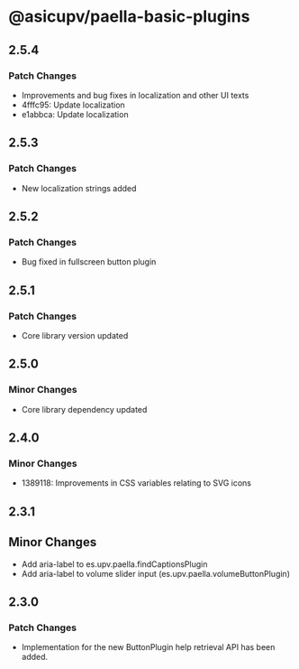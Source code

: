 # @asicupv/paella-basic-plugins

## 2.5.4

### Patch Changes

- Improvements and bug fixes in localization and other UI texts
- 4fffc95: Update localization
- e1abbca: Update localization

## 2.5.3

### Patch Changes

- New localization strings added

## 2.5.2

### Patch Changes

- Bug fixed in fullscreen button plugin

## 2.5.1

### Patch Changes

- Core library version updated

## 2.5.0

### Minor Changes

- Core library dependency updated

## 2.4.0

### Minor Changes

- 1389118: Improvements in CSS variables relating to SVG icons

## 2.3.1

## Minor Changes

- Add aria-label to es.upv.paella.findCaptionsPlugin
- Add aria-label to volume slider input (es.upv.paella.volumeButtonPlugin)

## 2.3.0

### Patch Changes

- Implementation for the new ButtonPlugin help retrieval API has been added.
